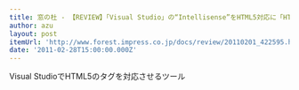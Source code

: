 ```yaml
---
title: 窓の杜 - 【REVIEW】「Visual Studio」の“Intellisense”をHTML5対応に「HTML 5 Intellisense」
author: azu
layout: post
itemUrl: 'http://www.forest.impress.co.jp/docs/review/20110201_422595.html'
date: '2011-02-28T15:00:00.000Z'
---
```

Visual StudioでHTML5のタグを対応させるツール
